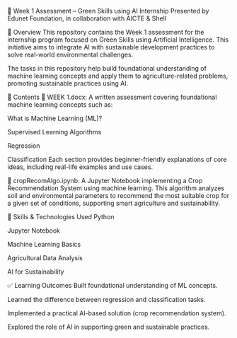 🌱 Week 1 Assessment – Green Skills using AI Internship
Presented by Edunet Foundation, in collaboration with AICTE & Shell

📘 Overview
This repository contains the Week 1 assessment for the internship program focused on Green Skills using Artificial Intelligence. This initiative aims to integrate AI with sustainable development practices to solve real-world environmental challenges.

The tasks in this repository help build foundational understanding of machine learning concepts and apply them to agriculture-related problems, promoting sustainable practices using AI.

📂 Contents
📄 WEEK 1.docx:
A written assessment covering foundational machine learning concepts such as:

What is Machine Learning (ML)?

Supervised Learning Algorithms

Regression

Classification
Each section provides beginner-friendly explanations of core ideas, including real-life examples and use cases.

📓 cropRecomAlgo.ipynb:
A Jupyter Notebook implementing a Crop Recommendation System using machine learning. This algorithm analyzes soil and environmental parameters to recommend the most suitable crop for a given set of conditions, supporting smart agriculture and sustainability.

🧠 Skills & Technologies Used
Python

Jupyter Notebook

Machine Learning Basics

Agricultural Data Analysis

AI for Sustainability

✅ Learning Outcomes
Built foundational understanding of ML concepts.

Learned the difference between regression and classification tasks.

Implemented a practical AI-based solution (crop recommendation system).

Explored the role of AI in supporting green and sustainable practices.
